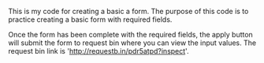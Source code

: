 This is my code for creating a basic a form. The purpose of this code is to practice creating a basic form with required fields.  

Once the form has been complete with the required fields, the apply button will submit the form to request bin where you can view the input values. The request bin link is 'http://requestb.in/pdr5atpd?inspect'.
